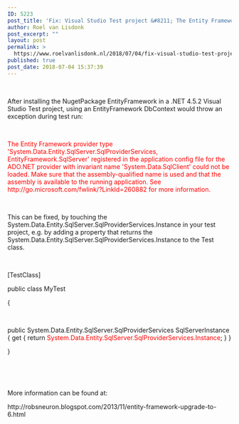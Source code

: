 ```yaml
---
ID: 5223
post_title: 'Fix: Visual Studio Test project &#8211; The Entity Framework provider type &#8216;System.Data.Entity.SqlServer.SqlProviderServices, EntityFramework.SqlServer&#8217; registered in the application config'
author: Roel van Lisdonk
post_excerpt: ""
layout: post
permalink: >
  https://www.roelvanlisdonk.nl/2018/07/04/fix-visual-studio-test-project-the-entity-framework-provider-type-system-data-entity-sqlserver-sqlproviderservices-entityframework-sqlserver-registered-in-the-application-config/
published: true
post_date: 2018-07-04 15:37:39
---
```

<p>
 </p><p>After installing the NugetPackage EntityFramework in a .NET 4.5.2 Visual Studio Test project, using an EntityFramework DbContext would throw an exception during test run: 
</p><p>
 </p><p><span style="color:red">The Entity Framework provider type 'System.Data.Entity.SqlServer.SqlProviderServices, EntityFramework.SqlServer' registered in the application config file for the ADO.NET provider with invariant name 'System.Data.SqlClient' could not be loaded. Make sure that the assembly-qualified name is used and that the assembly is available to the running application. See http://go.microsoft.com/fwlink/?LinkId=260882 for more information.
</span></p><p>
 </p><p>This can be fixed, by touching the System.Data.Entity.SqlServer.SqlProviderServices.Instance in your test project, e.g. by adding a property that returns the System.Data.Entity.SqlServer.SqlProviderServices.Instance to the Test class.
</p><p>
 </p><p>[TestClass]
</p><p>public class MyTest
</p><p>{
</p><p>
 </p><p>        public System.Data.Entity.SqlServer.SqlProviderServices SqlServerInstance { get { return <span style="color:red">System.Data.Entity.SqlServer.SqlProviderServices.Instance</span>; } }
</p><p>}
</p><p>
 </p><p>
 </p><p>More information can be found at:
</p><p>http://robsneuron.blogspot.com/2013/11/entity-framework-upgrade-to-6.html
</p><p> 
 </p><p>
 </p>